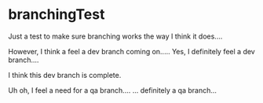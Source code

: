 # branchingTest
Just a test to make sure branching works the way I think it does....

However, I think a feel a dev branch coming on.....
Yes, I definitely feel a dev branch....

I think this dev branch is complete.

Uh oh, I feel a need for a qa branch....
... definitely a qa branch...
